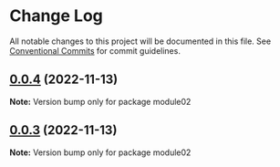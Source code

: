 # Change Log

All notable changes to this project will be documented in this file.
See [Conventional Commits](https://conventionalcommits.org) for commit guidelines.

## [0.0.4](https://github.com/sx13694658890/lerna-study/compare/v0.0.3...v0.0.4) (2022-11-13)

**Note:** Version bump only for package module02





## [0.0.3](https://github.com/sx13694658890/lerna-study/compare/v0.0.2...v0.0.3) (2022-11-13)

**Note:** Version bump only for package module02
